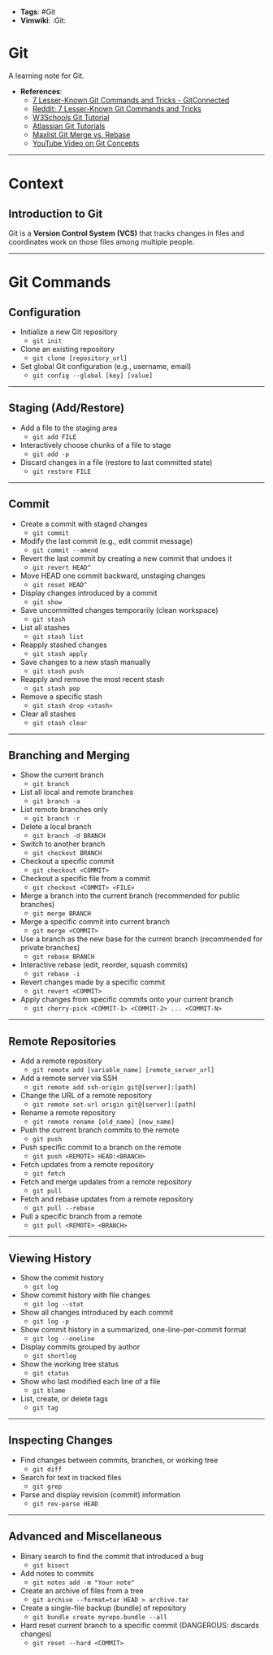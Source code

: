 - __Tags__: #Git
- __Vimwiki__: :Git:

# Git

A learning note for Git.

- **References**:
  - [7 Lesser-Known Git Commands and Tricks - GitConnected](https://levelup.gitconnected.com/7-lesser-known-git-commands-and-tricks-9915e9caeb70)
  - [Reddit: 7 Lesser-Known Git Commands and Tricks](https://www.reddit.com/r/commandline/comments/uy5quc/7_lesserknown_git_commands_and_tricks/)
  - [W3Schools Git Tutorial](https://www.w3schools.com/git/default.asp)
  - [Atlassian Git Tutorials](https://www.atlassian.com/git/tutorials/resetting-checking-out-and-reverting)
  - [Maxlist Git Merge vs. Rebase](https://www.maxlist.xyz/2020/05/02/git-merge-rebase/)
  - [YouTube Video on Git Concepts](https://www.youtube.com/watch?v=akD-DpolilE)

---

# Context

## Introduction to Git

Git is a **Version Control System (VCS)** that tracks changes in files and
coordinates work on those files among multiple people.

---

# Git Commands

## Configuration

- Initialize a new Git repository
  - `git init`
- Clone an existing repository
  - `git clone [repository_url]`
- Set global Git configuration (e.g., username, email)
  - `git config --global [key] [value]`

---

## Staging (Add/Restore)

- Add a file to the staging area
  - `git add FILE`
- Interactively choose chunks of a file to stage
  - `git add -p`
- Discard changes in a file (restore to last committed state)
  - `git restore FILE`

---

## Commit

- Create a commit with staged changes
  - `git commit`
- Modify the last commit (e.g., edit commit message)
  - `git commit --amend`
- Revert the last commit by creating a new commit that undoes it
  - `git revert HEAD^`
- Move HEAD one commit backward, unstaging changes
  - `git reset HEAD^`
- Display changes introduced by a commit
  - `git show`
- Save uncommitted changes temporarily (clean workspace)
  - `git stash`
- List all stashes
  - `git stash list`
- Reapply stashed changes
  - `git stash apply`
- Save changes to a new stash manually
  - `git stash push`
- Reapply and remove the most recent stash
  - `git stash pop`
- Remove a specific stash
  - `git stash drop <stash>`
- Clear all stashes
  - `git stash clear`

---

## Branching and Merging

- Show the current branch
  - `git branch`
- List all local and remote branches
  - `git branch -a`
- List remote branches only
  - `git branch -r`
- Delete a local branch
  - `git branch -d BRANCH`
- Switch to another branch
  - `git checkout BRANCH`
- Checkout a specific commit
  - `git checkout <COMMIT>`
- Checkout a specific file from a commit
  - `git checkout <COMMIT> <FILE>`
- Merge a branch into the current branch (recommended for public branches)
  - `git merge BRANCH`
- Merge a specific commit into current branch
  - `git merge <COMMIT>`
- Use a branch as the new base for the current branch (recommended for private branches)
  - `git rebase BRANCH`
- Interactive rebase (edit, reorder, squash commits)
  - `git rebase -i`
- Revert changes made by a specific commit
  - `git revert <COMMIT>`
- Apply changes from specific commits onto your current branch
  - `git cherry-pick <COMMIT-1> <COMMIT-2> ... <COMMIT-N>`

---

## Remote Repositories

- Add a remote repository
  - `git remote add [variable_name] [remote_server_url]`
- Add a remote server via SSH
  - `git remote add ssh-origin git@[server]:[path]`
- Change the URL of a remote repository
  - `git remote set-url origin git@[server]:[path]`
- Rename a remote repository
  - `git remote rename [old_name] [new_name]`
- Push the current branch commits to the remote
  - `git push`
- Push specific commit to a branch on the remote
  - `git push <REMOTE> HEAD:<BRANCH>`
- Fetch updates from a remote repository
  - `git fetch`
- Fetch and merge updates from a remote repository
  - `git pull`
- Fetch and rebase updates from a remote repository
  - `git pull --rebase`
- Pull a specific branch from a remote
  - `git pull <REMOTE> <BRANCH>`

---

## Viewing History

- Show the commit history
  - `git log`
- Show commit history with file changes
  - `git log --stat`
- Show all changes introduced by each commit
  - `git log -p`
- Show commit history in a summarized, one-line-per-commit format
  - `git log --oneline`
- Display commits grouped by author
  - `git shortlog`
- Show the working tree status
  - `git status`
- Show who last modified each line of a file
  - `git blame`
- List, create, or delete tags
  - `git tag`

---

## Inspecting Changes

- Find changes between commits, branches, or working tree
  - `git diff`
- Search for text in tracked files
  - `git grep`
- Parse and display revision (commit) information
  - `git rev-parse HEAD`

---

## Advanced and Miscellaneous

- Binary search to find the commit that introduced a bug
  - `git bisect`
- Add notes to commits
  - `git notes add -m "Your note"`
- Create an archive of files from a tree
  - `git archive --format=tar HEAD > archive.tar`
- Create a single-file backup (bundle) of repository
  - `git bundle create myrepo.bundle --all`
- Hard reset current branch to a specific commit (DANGEROUS: discards changes)
  - `git reset --hard <COMMIT>`
